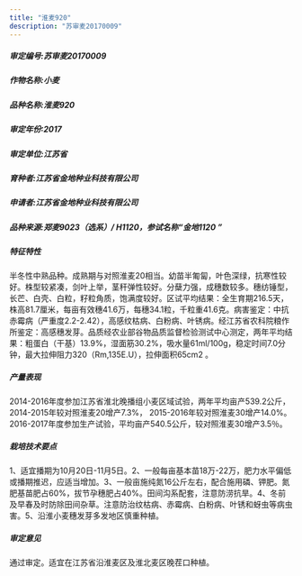 ```yaml
---
title: "淮麦920"
description: "苏审麦20170009"
---
```

##### 审定编号:苏审麦20170009

##### 作物名称:小麦

##### 品种名称:淮麦920

##### 审定年份:2017

##### 审定单位:江苏省

##### 育种者:江苏省金地种业科技有限公司

##### 申请者:江苏省金地种业科技有限公司

##### 品种来源:郑麦9023（选系）/ H1120，参试名称“金地1120 ”

##### 特征特性
半冬性中熟品种。成熟期与对照淮麦20相当。幼苗半匍匐，叶色深绿，抗寒性较好。株型较紧凑，剑叶上举，茎秆弹性较好。分蘖力强，成穗数较多。穗纺锤型，长芒、白壳、白粒，籽粒角质，饱满度较好。区试平均结果：全生育期216.5天，株高81.7厘米，每亩有效穗41.6万，每穗34.1粒，千粒重41.6克。病害鉴定：中抗赤霉病（严重度2.2-2.42），高感纹枯病、白粉病、叶锈病。经江苏省农科院粮作所鉴定：高感穗发芽。品质经农业部谷物品质监督检验测试中心测定，两年平均结果：粗蛋白（干基）13.9%，湿面筋30.2%，吸水量61ml/100g，稳定时间7.0分钟，最大拉伸阻力320（Rm,135E.U），拉伸面积65cm2 。

##### 产量表现
2014-2016年度参加江苏省淮北晚播组小麦区域试验，两年平均亩产539.2公斤，2014-2015年较对照淮麦20增产7.3%， 2015-2016年较对照淮麦30增产14.0%。2016-2017年度参加生产试验，平均亩产540.5公斤，较对照淮麦30增产3.5％。 

##### 栽培技术要点
1、适宜播期为10月20日-11月5日。2、一般每亩基本苗18万-22万，肥力水平偏低或播期推迟，应适当增加。3、一般亩施纯氮16公斤左右，配合施用磷、钾肥。氮肥基苗肥占60%，拔节孕穗肥占40%。田间沟系配套，注意防涝抗旱。4、冬前及早春及时防除田间杂草。注意防治纹枯病、赤霉病、白粉病、叶锈和蚜虫等病虫害。5、沿淮小麦穗发芽多发地区慎重种植。

##### 审定意见
通过审定。适宜在江苏省沿淮麦区及淮北麦区晚茬口种植。
